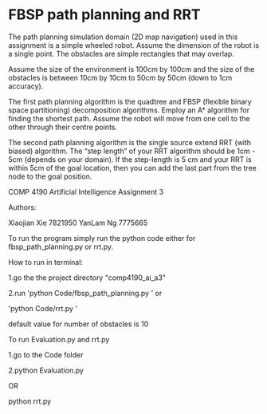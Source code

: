 # FBSP path planning and RRT

The path planning simulation domain (2D map navigation) used in this assignment is a simple wheeled robot. Assume the dimension of the robot is a single point. The obstacles are simple rectangles that may overlap. 

Assume the size of the environment is 100cm by 100cm and the size of the obstacles is between 10cm by 10cm to 50cm by 50cm (down to 1cm accuracy). 

The first path planning algorithm is the quadtree and FBSP (flexible binary space partitioning) decomposition algorithms. Employ an A* algorithm for finding the shortest path. Assume the robot will move from one cell to the other through their centre points. 

The second path planning algorithm is the single source extend RRT (with biased) algorithm. The “step length” of your RRT algorithm should be 1cm - 5cm (depends on your domain). If the step-length is 5 cm and your RRT is within 5cm of the goal location, then you can add the last part from the tree node to the goal position.



COMP 4190
Artificial Intelligence
Assignment 3

Authors:

Xiaojian Xie 7821950
YanLam Ng 7775665



To run the program simply run the python code either for fbsp_path_planning.py or rrt.py. 

How to run in terminal:

1.go the the project directory "comp4190_ai_a3" 

2.run 'python Code/fbsp_path_planning.py <number of obstacles>' or

'python Code/rrt.py <number of obstacles>'

default value for number of obstacles is 10 

To run Evaluation.py and rrt.py

1.go to the Code folder

2.python Evaluation.py

OR

python rrt.py
